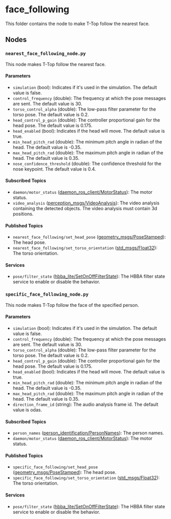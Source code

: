 # face_following

This folder contains the node to make T-Top follow the nearest face.

## Nodes

### `nearest_face_following_node.py`

This node makes T-Top follow the nearest face.

#### Parameters

- `simulation` (bool): Indicates if it's used in the simulation. The default value is false.
- `control_frequency` (double): The frequency at which the pose messages are sent. The default value is 30.
- `torso_control_alpha` (double): The low-pass filter parameter for the torso pose. The default value is 0.2.
- `head_control_p_gain` (double): The controller proportional gain for the head pose. The default value is 0.175.
- `head_enabled` (bool): Indicates if the head will move. The default value is true.
- `min_head_pitch_rad` (double): The minimum pitch angle in radian of the head. The default value is -0.35.
- `max_head_pitch_rad` (double): The maximum pitch angle in radian of the head. The default value is 0.35.
- `nose_confidence_threshold` (double): The confidence threshold for the nose keypoint. The default value is 0.4.

#### Subscribed Topics

- `daemon/motor_status` ([daemon_ros_client/MotorStatus](../../daemon_ros_client/msg/MotorStatus.msg)): The motor status.
- `video_analysis` ([perception_msgs/VideoAnalysis](../../perceptions/perception_msgs/msg/VideoAnalysis.msg)): The video
  analysis containing the detected objects. The video analysis must contain 3d positions.

#### Published Topics

- `nearest_face_following/set_head_pose` ([geometry_msgs/PoseStamped](http://docs.ros.org/en/noetic/api/geometry_msgs/html/msg/PoseStamped.html)):
  The head pose.
- `nearest_face_following/set_torso_orientation` ([std_msgs/Float32](http://docs.ros.org/en/noetic/api/std_msgs/html/msg/Float32.html)):
  The torso orientation.

#### Services

- `pose/filter_state` ([hbba_lite/SetOnOffFilterState](../../hbba_lite/srv/SetOnOffFilterState.srv)): The HBBA filter
  state service to enable or disable the behavior.


### `specific_face_following_node.py`

This node makes T-Top follow the face of the specified person.

#### Parameters

- `simulation` (bool): Indicates if it's used in the simulation. The default value is false.
- `control_frequency` (double): The frequency at which the pose messages are sent. The default value is 30.
- `torso_control_alpha` (double): The low-pass filter parameter for the torso pose. The default value is 0.2.
- `head_control_p_gain` (double): The controller proportional gain for the head pose. The default value is 0.175.
- `head_enabled` (bool): Indicates if the head will move. The default value is true.
- `min_head_pitch_rad` (double): The minimum pitch angle in radian of the head. The default value is -0.35.
- `max_head_pitch_rad` (double): The maximum pitch angle in radian of the head. The default value is 0.35.
- `direction_frame_id` (string): The audio analysis frame id. The default value is odas.

#### Subscribed Topics

- `person_names` ([person_identification/PersonNames](../../perceptions/perception_msgs/msg/PersonNames.msg)):
  The person names.
- `daemon/motor_status` ([daemon_ros_client/MotorStatus](../../daemon_ros_client/msg/MotorStatus.msg)): The motor status.

#### Published Topics

- `specific_face_following/set_head_pose` ([geometry_msgs/PoseStamped](http://docs.ros.org/en/noetic/api/geometry_msgs/html/msg/PoseStamped.html)):
  The head pose.
- `specific_face_following/set_torso_orientation` ([std_msgs/Float32](http://docs.ros.org/en/noetic/api/std_msgs/html/msg/Float32.html)):
  The torso orientation.

#### Services

- `pose/filter_state` ([hbba_lite/SetOnOffFilterState](../../hbba_lite/srv/SetOnOffFilterState.srv)): The HBBA filter
  state service to enable or disable the behavior.
